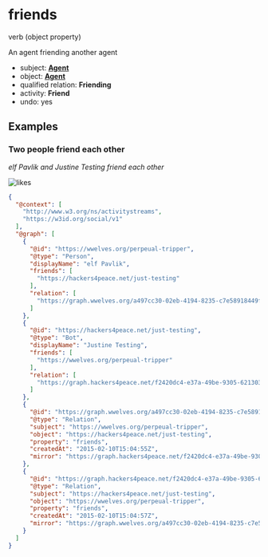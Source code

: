# friends
verb (object property)

An agent friending another agent

* subject: **[Agent](../../agent/Agent)**
* object: **[Agent](../../agent/Agent)**
* qualified relation: **Friending**
* activity: **Friend**
* undo: yes

## Examples

### Two people friend each other
*elf Pavlik and Justine Testing friend each other*

![likes](https://docs.google.com/drawings/d/19ec81cfmoDwGjnQSADEduO7PpdacO0Y8k2YGgepyW_c/pub?w=1161&h=584)

```json
{
  "@context": [
    "http://www.w3.org/ns/activitystreams",
    "https://w3id.org/social/v1"
  ],
  "@graph": [
    {
      "@id": "https://wwelves.org/perpeual-tripper",
      "@type": "Person",
      "displayName": "elf Pavlik",
      "friends": [
        "https://hackers4peace.net/just-testing"
      ],
      "relation": [
        "https://graph.wwelves.org/a497cc30-02eb-4194-8235-c7e58918449f"
      ]
    },
    {
      "@id": "https://hackers4peace.net/just-testing",
      "@type": "Bot",
      "displayName": "Justine Testing",
      "friends": [
        "https://wwelves.org/perpeual-tripper"
      ],
      "relation": [
        "https://graph.hackers4peace.net/f2420dc4-e37a-49be-9305-621303e69885"
      ]
    },
    {
      "@id": "https://graph.wwelves.org/a497cc30-02eb-4194-8235-c7e58918449f",
      "@type": "Relation",
      "subject": "https://wwelves.org/perpeual-tripper",
      "object": "https://hackers4peace.net/just-testing",
      "property": "friends",
      "createdAt": "2015-02-10T15:04:55Z",
      "mirror": "https://graph.hackers4peace.net/f2420dc4-e37a-49be-9305-621303e69885"
    },
    {
      "@id": "https://graph.hackers4peace.net/f2420dc4-e37a-49be-9305-621303e69885",
      "@type": "Relation",
      "subject": "https://hackers4peace.net/just-testing",
      "object": "https://wwelves.org/perpeual-tripper",
      "property": "friends",
      "createdAt": "2015-02-10T15:04:57Z",
      "mirror": "https://graph.wwelves.org/a497cc30-02eb-4194-8235-c7e58918449f"
    }
  ]
}
```
